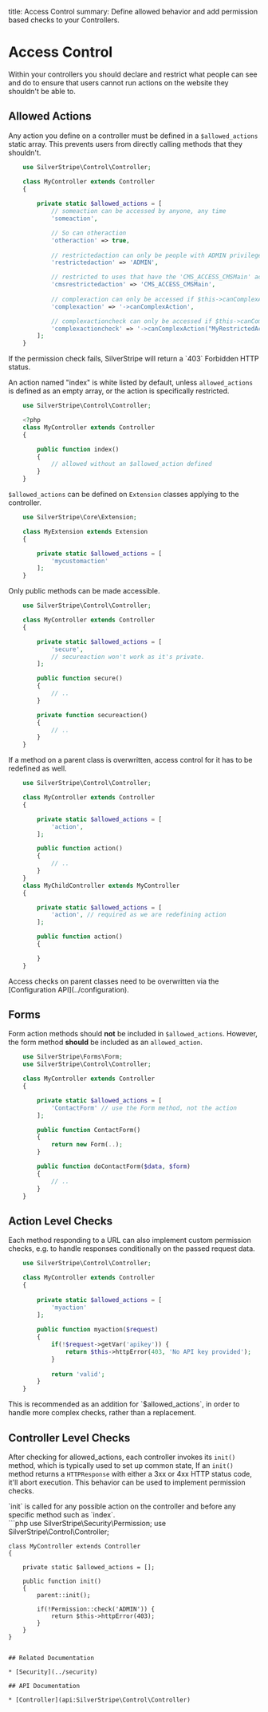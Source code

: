 title: Access Control
summary: Define allowed behavior and add permission based checks to your Controllers.

# Access Control

Within your controllers you should declare and restrict what people can see and do to ensure that users cannot run 
actions on the website they shouldn't be able to. 

## Allowed Actions

Any action you define on a controller must be defined in a `$allowed_actions` static array. This prevents users from
directly calling methods that they shouldn't.

```php
	use SilverStripe\Control\Controller;

	class MyController extends Controller 
	{
		
		private static $allowed_actions = [
			// someaction can be accessed by anyone, any time
			'someaction', 

			// So can otheraction
			'otheraction' => true, 
			
			// restrictedaction can only be people with ADMIN privilege
			'restrictedaction' => 'ADMIN', 

			// restricted to uses that have the 'CMS_ACCESS_CMSMain' access
			'cmsrestrictedaction' => 'CMS_ACCESS_CMSMain',
			
			// complexaction can only be accessed if $this->canComplexAction() returns true.
			'complexaction' => '->canComplexAction',

			// complexactioncheck can only be accessed if $this->canComplexAction("MyRestrictedAction", false, 42) is true.
			'complexactioncheck' => '->canComplexAction("MyRestrictedAction", false, 42)',
		];
	}

```

<div class="info">
If the permission check fails, SilverStripe will return a `403` Forbidden HTTP status.
</div>

An action named "index" is white listed by default, unless `allowed_actions` is defined as an empty array, or the action 
is specifically restricted.

```php
	use SilverStripe\Control\Controller;

	<?php 
	class MyController extends Controller 
	{

		public function index() 
		{
			// allowed without an $allowed_action defined
		}
	}
```

`$allowed_actions` can be defined on `Extension` classes applying to the controller.

```php
	use SilverStripe\Core\Extension;

	class MyExtension extends Extension 
	{

		private static $allowed_actions = [
			'mycustomaction'
		];
	}

```

Only public methods can be made accessible.

```php
	use SilverStripe\Control\Controller;

	class MyController extends Controller 
	{

		private static $allowed_actions = [
			'secure',
			// secureaction won't work as it's private.
		];

		public function secure() 
		{
			// ..
		}

		private function secureaction() 
		{
			// ..
		}
	}

```

If a method on a parent class is overwritten, access control for it has to be redefined as well.
```php
	use SilverStripe\Control\Controller;

	class MyController extends Controller 
	{

		private static $allowed_actions = [
			'action',
		];

		public function action() 
		{
			// ..
		}
	}
	class MyChildController extends MyController 
	{

		private static $allowed_actions = [
			'action', // required as we are redefining action
		];

		public function action() 
		{

		}
	}

```

<div class="notice" markdown="1">
Access checks on parent classes need to be overwritten via the [Configuration API](../configuration).
</div>

## Forms

Form action methods should **not** be included in `$allowed_actions`. However, the form method **should** be included 
as an `allowed_action`.
```php
	use SilverStripe\Forms\Form;
	use SilverStripe\Control\Controller;

	class MyController extends Controller 
	{

		private static $allowed_actions = [
			'ContactForm' // use the Form method, not the action
		];

		public function ContactForm() 
		{
			return new Form(..);
		}

		public function doContactForm($data, $form) 
		{
			// ..
		}
	}

```

## Action Level Checks

Each method responding to a URL can also implement custom permission checks, e.g. to handle responses conditionally on 
the passed request data.

```php
	use SilverStripe\Control\Controller;

	class MyController extends Controller 
	{
		
		private static $allowed_actions = [
			'myaction'
		];
		
		public function myaction($request) 
		{
			if(!$request->getVar('apikey')) {
				return $this->httpError(403, 'No API key provided');
			} 
				
			return 'valid';
		}
	}

```

<div class="notice" markdown="1">
This is recommended as an addition for `$allowed_actions`, in order to handle more complex checks, rather than a 
replacement.
</div>

## Controller Level Checks

After checking for allowed_actions, each controller invokes its `init()` method, which is typically used to set up 
common state, If an `init()` method returns a `HTTPResponse` with either a 3xx or 4xx HTTP status code, it'll abort 
execution. This behavior can be used to implement permission checks.

<div class="info" markdown="1">
`init` is called for any possible action on the controller and before any specific method such as `index`.
</div>
```php
	use SilverStripe\Security\Permission;
	use SilverStripe\Control\Controller;

	class MyController extends Controller 
	{
		
		private static $allowed_actions = [];
		
		public function init() 
		{
			parent::init();

			if(!Permission::check('ADMIN')) {
				return $this->httpError(403);
			}
		}
	}

```

## Related Documentation

* [Security](../security)

## API Documentation

* [Controller](api:SilverStripe\Control\Controller)
